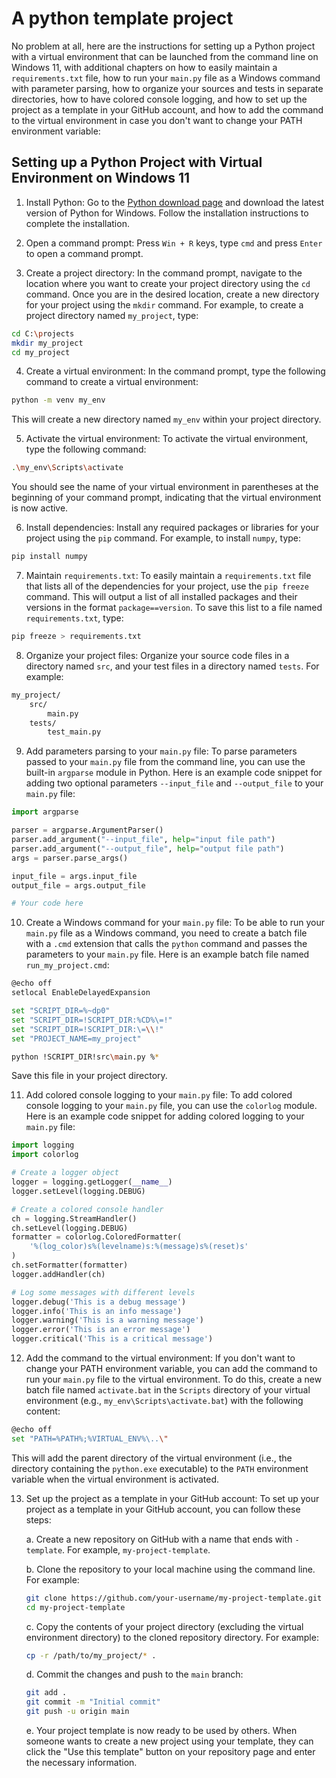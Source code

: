 # A python template project

No problem at all, here are the instructions for setting up a Python project with a virtual environment that can be launched from the command line on Windows 11, with additional chapters on how to easily maintain a `requirements.txt` file, how to run your `main.py` file as a Windows command with parameter parsing, how to organize your sources and tests in separate directories, how to have colored console logging, and how to set up the project as a template in your GitHub account, and how to add the command to the virtual environment in case you don't want to change your PATH environment variable:

## Setting up a Python Project with Virtual Environment on Windows 11

1. Install Python: Go to the [Python download page](https://www.python.org/downloads/windows/) and download the latest version of Python for Windows. Follow the installation instructions to complete the installation.

2. Open a command prompt: Press `Win + R` keys, type `cmd` and press `Enter` to open a command prompt.

3. Create a project directory: In the command prompt, navigate to the location where you want to create your project directory using the `cd` command. Once you are in the desired location, create a new directory for your project using the `mkdir` command. For example, to create a project directory named `my_project`, type:

```bash
cd C:\projects
mkdir my_project
cd my_project
```

4. Create a virtual environment: In the command prompt, type the following command to create a virtual environment:

```bash
python -m venv my_env
```

This will create a new directory named `my_env` within your project directory.

5. Activate the virtual environment: To activate the virtual environment, type the following command:

```bash
.\my_env\Scripts\activate
```

You should see the name of your virtual environment in parentheses at the beginning of your command prompt, indicating that the virtual environment is now active.

6. Install dependencies: Install any required packages or libraries for your project using the `pip` command. For example, to install `numpy`, type:

```bash
pip install numpy
```

7. Maintain `requirements.txt`: To easily maintain a `requirements.txt` file that lists all of the dependencies for your project, use the `pip freeze` command. This will output a list of all installed packages and their versions in the format `package==version`. To save this list to a file named `requirements.txt`, type:

```bash
pip freeze > requirements.txt
```

8. Organize your project files: Organize your source code files in a directory named `src`, and your test files in a directory named `tests`. For example:

```bash
my_project/
    src/
        main.py
    tests/
        test_main.py
```

9. Add parameters parsing to your `main.py` file: To parse parameters passed to your `main.py` file from the command line, you can use the built-in `argparse` module in Python. Here is an example code snippet for adding two optional parameters `--input_file` and `--output_file` to your `main.py` file:

```python
import argparse

parser = argparse.ArgumentParser()
parser.add_argument("--input_file", help="input file path")
parser.add_argument("--output_file", help="output file path")
args = parser.parse_args()

input_file = args.input_file
output_file = args.output_file

# Your code here
```

10. Create a Windows command for your `main.py` file: To be able to run your `main.py` file as a Windows command, you need
to create a batch file with a `.cmd` extension that calls the `python` command and passes the parameters to your `main.py` file. Here is an example batch file named `run_my_project.cmd`:

```bash
@echo off
setlocal EnableDelayedExpansion

set "SCRIPT_DIR=%~dp0"
set "SCRIPT_DIR=!SCRIPT_DIR:%CD%\=!"
set "SCRIPT_DIR=!SCRIPT_DIR:\=\\!"
set "PROJECT_NAME=my_project"

python !SCRIPT_DIR!src\main.py %*
```

Save this file in your project directory.

11. Add colored console logging to your `main.py` file: To add colored console logging to your `main.py` file, you can use the `colorlog` module. Here is an example code snippet for adding colored logging to your `main.py` file:

```python
import logging
import colorlog

# Create a logger object
logger = logging.getLogger(__name__)
logger.setLevel(logging.DEBUG)

# Create a colored console handler
ch = logging.StreamHandler()
ch.setLevel(logging.DEBUG)
formatter = colorlog.ColoredFormatter(
    '%(log_color)s%(levelname)s:%(message)s%(reset)s'
)
ch.setFormatter(formatter)
logger.addHandler(ch)

# Log some messages with different levels
logger.debug('This is a debug message')
logger.info('This is an info message')
logger.warning('This is a warning message')
logger.error('This is an error message')
logger.critical('This is a critical message')
```

12. Add the command to the virtual environment: If you don't want to change your PATH environment variable, you can add the command to run your `main.py` file to the virtual environment. To do this, create a new batch file named `activate.bat` in the `Scripts` directory of your virtual environment (e.g., `my_env\Scripts\activate.bat`) with the following content:

```bash
@echo off
set "PATH=%PATH%;%VIRTUAL_ENV%\..\"
```

This will add the parent directory of the virtual environment (i.e., the directory containing the `python.exe` executable) to the `PATH` environment variable when the virtual environment is activated.

13. Set up the project as a template in your GitHub account: To set up your project as a template in your GitHub account, you can follow these steps:

    a. Create a new repository on GitHub with a name that ends with `-template`. For example, `my-project-template`.
    
    b. Clone the repository to your local machine using the command line. For example:
    
    ```bash
    git clone https://github.com/your-username/my-project-template.git
    cd my-project-template
    ```
    
    c. Copy the contents of your project directory (excluding the virtual environment directory) to the cloned repository directory. For example:
    
    ```bash
    cp -r /path/to/my_project/* .
    ```
    
    d. Commit the changes and push to the `main` branch:
    
    ```bash
    git add .
    git commit -m "Initial commit"
    git push -u origin main
    ```
    
    e. Your project template is now ready to be used by others. When someone wants to create a new project using your template, they can click the "Use this template" button on your repository page and enter the necessary information.
